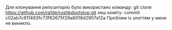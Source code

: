 Для клонування репозиторію було використано команду: git clone https://github.com/ra1de/rushbdontstop.git
хеш коміту: commit c02ab7c911483fc73f82675f29a6018d2907a12a
Проблем із злиттям у мене не виникло.